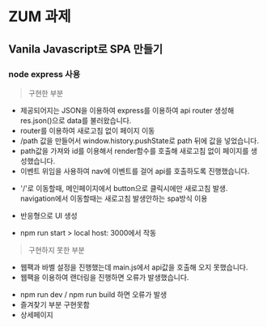 # ZUM 과제

## Vanila Javascript로 SPA 만들기

### node express 사용

> 구현한 부분

- 제공되어지는 JSON을 이용하여 express를 이용하여 api router 생성해 res.json()으로 data를 불러왔습니다.
- router를 이용하여 새로고침 없이 페이지 이동
- /path 값을 만들어서 window.history.pushState로 path 뒤에 값을 넣었습니다.
- path값을 가져와 id를 이용해서 render함수를 호출해 새로고침 없이 페이지를 생성했습니다.
- 이벤트 위임을 사용하여 nav에 이벤트를 걸어 api를 호출하도록 진행했습니다.

* '/'로 이동할때, 메인페이지에서 button으로 클릭시에만 새로고침 발생. navigation에서 이동할때는 새로고침 발생안하는 spa방식 이용

* 반응형으로 UI 생성

- npm run start > local host: 3000에서 작동

> 구현하지 못한 부분

- 웹팩과 바벨 설정을 진행했는데 main.js에서 api값을 호출해 오지 못했습니다.
- 웹팩을 이용하여 랜더링을 진행하면 오류가 발생했습니다.

* npm run dev / npm run build 하면 오류가 발생
* 즐겨찾기 부분 구현못함
* 상세페이지
